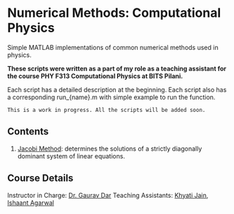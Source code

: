 # Numerical Methods: Computational Physics

Simple MATLAB implementations of common numerical methods used in physics.

**These scripts were written as a part of my role as a teaching assistant for the course PHY F313 Computational Physics at BITS Pilani.**

Each script has a detailed description at the beginning. Each script also has a corresponding run_{name}.m with simple example to run the function.

`This is a work in progress. All the scripts will be added soon.`

## Contents
1. [Jacobi Method](https://github.com/jainkhyati/computational-physics): determines the solutions of a strictly diagonally dominant system of linear equations.

## Course Details
Instructor in Charge: [Dr. Gaurav Dar](https://www.bits-pilani.ac.in/goa/gdar/Profile)
Teaching Assistants: [Khyati Jain](jainkhyati.github.io), [Ishaant Agarwal](https://in.linkedin.com/in/ishaant-agarwal-4601211a0)
